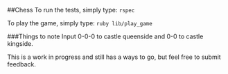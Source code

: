 ##Chess
To run the tests, simply type:
<code>rspec</code>

To play the game, simply type:
<code>ruby lib/play_game</code>

###Things to note
Input 0-0-0 to castle queenside and 0-0 to castle kingside.

This is a work in progress and still has a ways to go, but feel free to submit feedback.